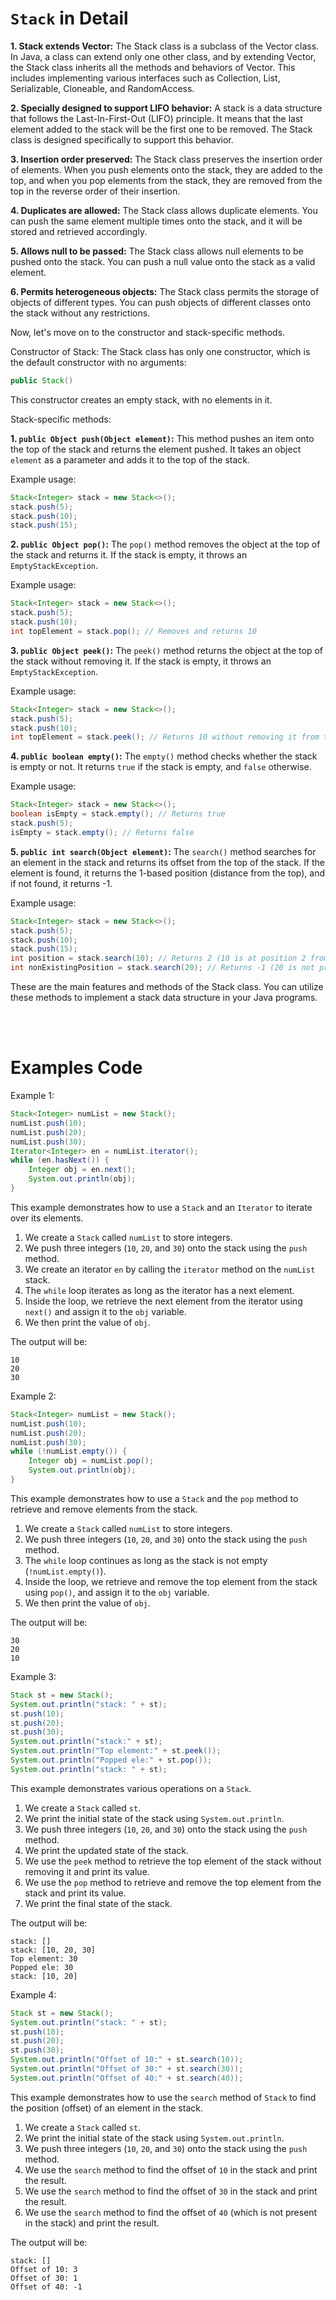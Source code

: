 # **`Stack` in Detail**

**1. Stack extends Vector:**
The Stack class is a subclass of the Vector class. In Java, a class can extend only one other class, and by extending Vector, the Stack class inherits all the methods and behaviors of Vector. This includes implementing various interfaces such as Collection, List, Serializable, Cloneable, and RandomAccess.

**2. Specially designed to support LIFO behavior:**
A stack is a data structure that follows the Last-In-First-Out (LIFO) principle. It means that the last element added to the stack will be the first one to be removed. The Stack class is designed specifically to support this behavior.

**3. Insertion order preserved:**
The Stack class preserves the insertion order of elements. When you push elements onto the stack, they are added to the top, and when you pop elements from the stack, they are removed from the top in the reverse order of their insertion.

**4. Duplicates are allowed:**
The Stack class allows duplicate elements. You can push the same element multiple times onto the stack, and it will be stored and retrieved accordingly.

**5. Allows null to be passed:**
The Stack class allows null elements to be pushed onto the stack. You can push a null value onto the stack as a valid element.

**6. Permits heterogeneous objects:**
The Stack class permits the storage of objects of different types. You can push objects of different classes onto the stack without any restrictions.

Now, let's move on to the constructor and stack-specific methods.

Constructor of Stack:
The Stack class has only one constructor, which is the default constructor with no arguments:

```java
public Stack()
```

This constructor creates an empty stack, with no elements in it.

Stack-specific methods:

**1. `public Object push(Object element)`:**
This method pushes an item onto the top of the stack and returns the element pushed. It takes an object `element` as a parameter and adds it to the top of the stack.

Example usage:

```java
Stack<Integer> stack = new Stack<>();
stack.push(5);
stack.push(10);
stack.push(15);
```

**2. `public Object pop()`:**
The `pop()` method removes the object at the top of the stack and returns it. If the stack is empty, it throws an `EmptyStackException`.

Example usage:

```java
Stack<Integer> stack = new Stack<>();
stack.push(5);
stack.push(10);
int topElement = stack.pop(); // Removes and returns 10
```

**3. `public Object peek()`:**
The `peek()` method returns the object at the top of the stack without removing it. If the stack is empty, it throws an `EmptyStackException`.

Example usage:

```java
Stack<Integer> stack = new Stack<>();
stack.push(5);
stack.push(10);
int topElement = stack.peek(); // Returns 10 without removing it from the stack
```

**4. `public boolean empty()`:**
The `empty()` method checks whether the stack is empty or not. It returns `true` if the stack is empty, and `false` otherwise.

Example usage:

```java
Stack<Integer> stack = new Stack<>();
boolean isEmpty = stack.empty(); // Returns true
stack.push(5);
isEmpty = stack.empty(); // Returns false
```

**5. `public int search(Object element)`:**
The `search()` method searches for an element in the stack and returns its offset from the top of the stack. If the element is found, it returns the 1-based position (distance from the top), and if not found, it returns -1.

Example usage:

```java
Stack<Integer> stack = new Stack<>();
stack.push(5);
stack.push(10);
stack.push(15);
int position = stack.search(10); // Returns 2 (10 is at position 2 from the top)
int nonExistingPosition = stack.search(20); // Returns -1 (20 is not present in the stack)
```

These are the main features and methods of the Stack class. You can utilize these methods to implement a stack data structure in your Java programs.

<br/>
<br/>

# Examples Code

Example 1:
```java
Stack<Integer> numList = new Stack();
numList.push(10);
numList.push(20);
numList.push(30);
Iterator<Integer> en = numList.iterator();
while (en.hasNext()) {
    Integer obj = en.next();
    System.out.println(obj);
}
```
This example demonstrates how to use a `Stack` and an `Iterator` to iterate over its elements. 

1. We create a `Stack` called `numList` to store integers.
2. We push three integers (`10`, `20`, and `30`) onto the stack using the `push` method.
3. We create an iterator `en` by calling the `iterator` method on the `numList` stack.
4. The `while` loop iterates as long as the iterator has a next element.
5. Inside the loop, we retrieve the next element from the iterator using `next()` and assign it to the `obj` variable.
6. We then print the value of `obj`.

The output will be:
```
10
20
30
```

Example 2:
```java
Stack<Integer> numList = new Stack();
numList.push(10);
numList.push(20);
numList.push(30);
while (!numList.empty()) {
    Integer obj = numList.pop();
    System.out.println(obj);
}
```
This example demonstrates how to use a `Stack` and the `pop` method to retrieve and remove elements from the stack.

1. We create a `Stack` called `numList` to store integers.
2. We push three integers (`10`, `20`, and `30`) onto the stack using the `push` method.
3. The `while` loop continues as long as the stack is not empty (`!numList.empty()`).
4. Inside the loop, we retrieve and remove the top element from the stack using `pop()`, and assign it to the `obj` variable.
5. We then print the value of `obj`.

The output will be:
```
30
20
10
```

Example 3:
```java
Stack st = new Stack();
System.out.println("stack: " + st);
st.push(10);
st.push(20);
st.push(30);
System.out.println("stack:" + st);
System.out.println("Top element:" + st.peek());
System.out.println("Popped ele:" + st.pop());
System.out.println("stack: " + st);
```
This example demonstrates various operations on a `Stack`.

1. We create a `Stack` called `st`.
2. We print the initial state of the stack using `System.out.println`.
3. We push three integers (`10`, `20`, and `30`) onto the stack using the `push` method.
4. We print the updated state of the stack.
5. We use the `peek` method to retrieve the top element of the stack without removing it and print its value.
6. We use the `pop` method to retrieve and remove the top element from the stack and print its value.
7. We print the final state of the stack.

The output will be:
```
stack: []
stack: [10, 20, 30]
Top element: 30
Popped ele: 30
stack: [10, 20]
```

Example 4:
```java
Stack st = new Stack();
System.out.println("stack: " + st);
st.push(10);
st.push(20);
st.push(30);
System.out.println("Offset of 10:" + st.search(10));
System.out.println("Offset of 30:" + st.search(30));
System.out.println("Offset of 40:" + st.search(40));
```
This example demonstrates how to use the `search` method of `Stack` to find the position (offset) of an element in the stack.

1. We create a `Stack` called `st`.
2. We print the initial state of the stack using `System.out.println`.
3. We push three integers (`10`, `20`, and `30`) onto the stack using the `push` method.
4. We use the `search` method to find the offset of `10` in the stack and print the result.
5. We use the `search` method to find the offset of `30` in the stack and print the result.
6. We use the `search` method to find the offset of `40` (which is not present in the stack) and print the result.

The output will be:
```
stack: []
Offset of 10: 3
Offset of 30: 1
Offset of 40: -1
```